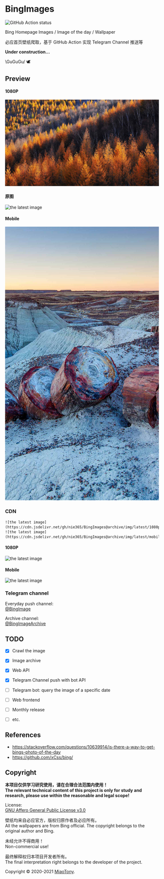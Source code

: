 # BingImages

![GitHub Action status](https://github.com/miaotony/BingImages/workflows/Update%20Bing%20image/badge.svg?event=schedule)

Bing Homepage Images / Image of the day / Wallpaper  

必应首页壁纸爬取，基于 GitHub Action 实现 Telegram Channel 推送等  

**Under construction...**

\GuGuGu/ 🕊

## Preview
#### 1080P
![the latest image](https://github.com/nie365/BingImages/raw/archive/img/latest/1080p.jpg)

#### 原图
![the latest image](https://github.com/nie365/BingImages/raw/archive/img/latest/UHD.jpg)

#### Mobile
![the latest image](https://github.com/nie365/BingImages/raw/archive/img/latest/mobile.jpg)

### CDN
```
![the latest image](https://cdn.jsdelivr.net/gh/nie365/BingImages@archive/img/latest/1080p.jpg)
![the latest image](https://cdn.jsdelivr.net/gh/nie365/BingImages@archive/img/latest/mobile.jpg)
```
#### 1080P
![the latest image](https://cdn.jsdelivr.net/gh/nie365/BingImages@archive/img/latest/1080p.jpg)
#### Mobile
![the latest image](https://cdn.jsdelivr.net/gh/nie365/BingImages@archive/img/latest/mobile.jpg)

### **Telegram channel**   

Everyday push channel:  
[@BingImage](https://t.me/BingImage)  

Archive channel:  
[@BingImageArchive](https://t.me/BingImageArchive)  


## TODO

- [x] Crawl the image    
- [x] Image archive  
- [x] Web API  
- [x] Telegram Channel push with bot API  
- [ ] Telegram bot: query the image of a specific date  
- [ ] Web frontend  
- [ ] Monthly release  
- [ ] etc.  


## References

- https://stackoverflow.com/questions/10639914/is-there-a-way-to-get-bings-photo-of-the-day  
- https://github.com/xCss/bing/  


## Copyright

**本项目仅供学习研究使用，请在合理合法范围内使用！**  
**The relevant technical content of this project is only for study and research, please use within the reasonable and legal scope!**  

License:  
[GNU Affero General Public License v3.0](LICENSE)  

壁纸均来自必应官方，版权归原作者及必应所有。   
All the wallpapers are from Bing official. The copyright belongs to the original author and Bing.

未经允许不得商用！  
Non-commercial use!   

最终解释权归本项目开发者所有。  
The final interpretation right belongs to the developer of the project.  

Copyright © 2020-2021 [MiaoTony](https://github.com/miaotony).  
